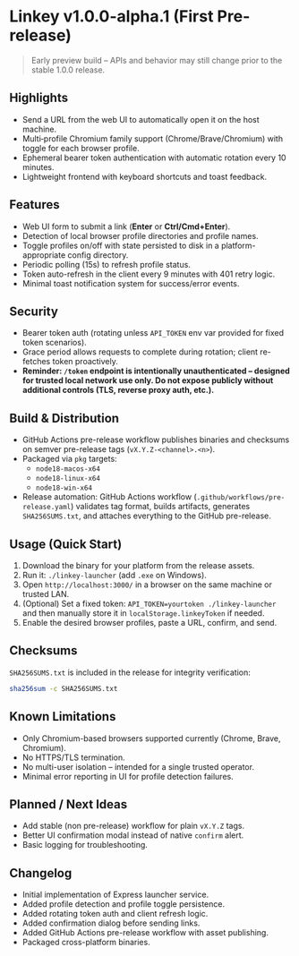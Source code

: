 # Linkey v1.0.0-alpha.1 (First Pre-release)

> Early preview build – APIs and behavior may still change prior to the stable 1.0.0 release.

## Highlights

* Send a URL from the web UI to automatically open it on the host machine.
* Multi‑profile Chromium family support (Chrome/Brave/Chromium) with toggle for each browser profile.
* Ephemeral bearer token authentication with automatic rotation every 10 minutes.
* Lightweight frontend with keyboard shortcuts and toast feedback.

## Features

* Web UI form to submit a link (**Enter** or **Ctrl/Cmd+Enter**).
* Detection of local browser profile directories and profile names.
* Toggle profiles on/off with state persisted to disk in a platform-appropriate config directory.
* Periodic polling (15s) to refresh profile status.
* Token auto-refresh in the client every 9 minutes with 401 retry logic.
* Minimal toast notification system for success/error events.

## Security

* Bearer token auth (rotating unless `API_TOKEN` env var provided for fixed token scenarios).
* Grace period allows requests to complete during rotation; client re-fetches token proactively.
* **Reminder: `/token` endpoint is intentionally unauthenticated – designed for trusted local network use only. Do **not** expose publicly without additional controls (TLS, reverse proxy auth, etc.).**

## Build & Distribution

* GitHub Actions pre-release workflow publishes binaries and checksums on semver pre-release tags (`vX.Y.Z-<channel>.<n>`).
* Packaged via `pkg` targets:
  * `node18-macos-x64`
  * `node18-linux-x64`
  * `node18-win-x64`
* Release automation: GitHub Actions workflow (`.github/workflows/pre-release.yaml`) validates tag format, builds artifacts, generates `SHA256SUMS.txt`, and attaches everything to the GitHub pre-release.

## Usage (Quick Start)

1. Download the binary for your platform from the release assets.
2. Run it: `./linkey-launcher` (add `.exe` on Windows).
3. Open `http://localhost:3000/` in a browser on the same machine or trusted LAN.
4. (Optional) Set a fixed token: `API_TOKEN=yourtoken ./linkey-launcher` and then manually store it in `localStorage.linkeyToken` if needed.
5. Enable the desired browser profiles, paste a URL, confirm, and send.

## Checksums

`SHA256SUMS.txt` is included in the release for integrity verification:

```bash
sha256sum -c SHA256SUMS.txt
```

## Known Limitations

* Only Chromium-based browsers supported currently (Chrome, Brave, Chromium).
* No HTTPS/TLS termination.
* No multi-user isolation – intended for a single trusted operator.
* Minimal error reporting in UI for profile detection failures.

## Planned / Next Ideas

* Add stable (non pre-release) workflow for plain `vX.Y.Z` tags.
* Better UI confirmation modal instead of native `confirm` alert.
* Basic logging for troubleshooting.

## Changelog

* Initial implementation of Express launcher service.
* Added profile detection and profile toggle persistence.
* Added rotating token auth and client refresh logic.
* Added confirmation dialog before sending links.
* Added GitHub Actions pre-release workflow with asset publishing.
* Packaged cross-platform binaries.
